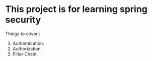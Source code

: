 <h1>This project is for learning spring security</h1>
<div>
    <label>Things to cover : </label>
    <ol>
        <li>Authentication.</li>
        <li>Authorization.</li>
        <li>Filter Chain.</li>
    </ol>
</div>
